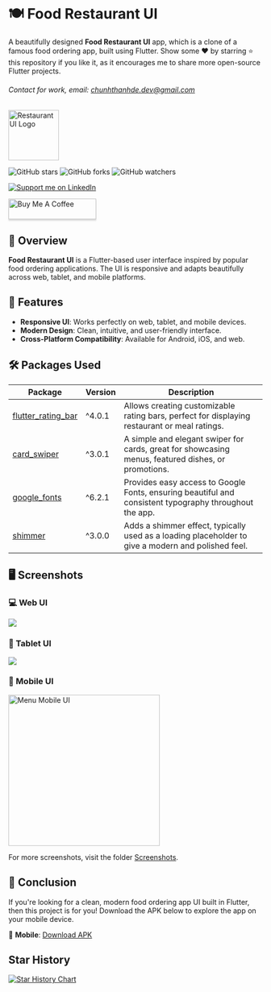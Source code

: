 # 🍽️ Food Restaurant UI

A beautifully designed **Food Restaurant UI** app, which is a clone of a famous food ordering app, built using Flutter. Show some ❤️ by starring ⭐ this repository if you like it, as it encourages me to share more open-source Flutter projects.

###### Contact for work, email: [chunhthanhde.dev@gmail.com](mailto:chunhthanhde.dev@gmail.com)

<img src="assets/images/restaurant.png" height="100px" alt="Restaurant UI Logo"/>

![GitHub stars](https://img.shields.io/github/stars/chunhthanhde/Food-Restaurant-UI?style=social)
![GitHub forks](https://img.shields.io/github/forks/chunhthanhde/Food-Restaurant-UI?style=social)
![GitHub watchers](https://img.shields.io/github/watchers/chunhthanhde/Food-Restaurant-UI?style=social)

<a href="https://www.linkedin.com/in/chunhthanhde/">
<img src="https://img.shields.io/badge/Support-Recommend%2FEndorse%20me%20on%20Linkedin-blue?style=for-the-badge&logo=linkedin" alt="Support me on LinkedIn" />
</a>

<a href="https://www.buymeacoffee.com/chunhthanhde" target="_blank"><img src="https://www.buymeacoffee.com/assets/img/custom_images/orange_img.png" alt="Buy Me A Coffee" style="height: 41px !important;width: 174px !important;box-shadow: 0px 3px 2px 0px rgba(190, 190, 190, 0.5) !important;-webkit-box-shadow: 0px 3px 2px 0px rgba(190, 190, 190, 0.5) !important;" ></a>

## 🍎 Overview

**Food Restaurant UI** is a Flutter-based user interface inspired by popular food ordering applications. The UI is responsive and adapts beautifully across web, tablet, and mobile platforms.

## 🌟 Features

- **Responsive UI**: Works perfectly on web, tablet, and mobile devices.
- **Modern Design**: Clean, intuitive, and user-friendly interface.
- **Cross-Platform Compatibility**: Available for Android, iOS, and web.

## 🛠️ Packages Used

| Package                                                                 | Version | Description                                                                                              |
| ----------------------------------------------------------------------- | ------- | -------------------------------------------------------------------------------------------------------- |
| [flutter_rating_bar](https://pub.dev/packages/flutter_rating_bar)        | ^4.0.1  | Allows creating customizable rating bars, perfect for displaying restaurant or meal ratings.              |
| [card_swiper](https://pub.dev/packages/card_swiper)                      | ^3.0.1  | A simple and elegant swiper for cards, great for showcasing menus, featured dishes, or promotions.        |
| [google_fonts](https://pub.dev/packages/google_fonts)                    | ^6.2.1  | Provides easy access to Google Fonts, ensuring beautiful and consistent typography throughout the app.     |
| [shimmer](https://pub.dev/packages/shimmer)                              | ^3.0.0  | Adds a shimmer effect, typically used as a loading placeholder to give a modern and polished feel.         |

## 🖥️ Screenshots

### 💻 Web UI

![](screenshots/menu_web_ui.png)

### 🔷 Tablet UI

![](screenshots/menu_tablet_ui.png)

### 📱 Mobile UI

<img src="screenshots/menu_mobile_ui.jpg" alt="Menu Mobile UI" style="width: 300px;">

For more screenshots, visit the folder [Screenshots](https://github.com/ChunhThanhDe/Food-Restaurant-UI/tree/main/screenshots).


## 🌟 Conclusion

If you're looking for a clean, modern food ordering app UI built in Flutter, then this project is for you! Download the APK below to explore the app on your mobile device.

📱 **Mobile**: [Download APK](https://github.com/ChunhThanhDe/Food-Restaurant-UI/releases/download/v0.0.1/app-release.apk)

## Star History

<a href="https://star-history.com/#chunhthanhde/Food-Restaurant-UI&Date">
 <picture>
   <source media="(prefers-color-scheme: dark)" srcset="https://api.star-history.com/svg?repos=chunhthanhde/Food-Restaurant-UI&type=Date&theme=dark" />
   <source media="(prefers-color-scheme: light)" srcset="https://api.star-history.com/svg?repos=chunhthanhde/Food-Restaurant-UI&type=Date" />
   <img alt="Star History Chart" src="https://api.star-history.com/svg?repos=chunhthanhde/Food-Restaurant-UI&type=Date" />
 </picture>
</a>

